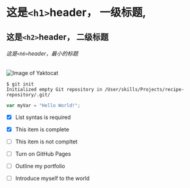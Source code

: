 # 这是`<h1>`header， 一级标题,
## 这是`<h2>`header， 二级标题
###### 这是`<h6>`header，最小的标题 

![Image of Yaktocat](https://octodex.github.com/images/yaktocat.png)

```
$ git init
Initialized empty Git repository in /User/skills/Projects/recipe-repository/.git/
```
```javascript
var myVar = "Hello World!";
```

- [x] List syntas is required
- [x] This item is complete
- [ ] This item is not compltet

- [ ] Turn on GitHub Pages
- [ ] Outline my portfolio
- [ ] Introduce myself to the world 
